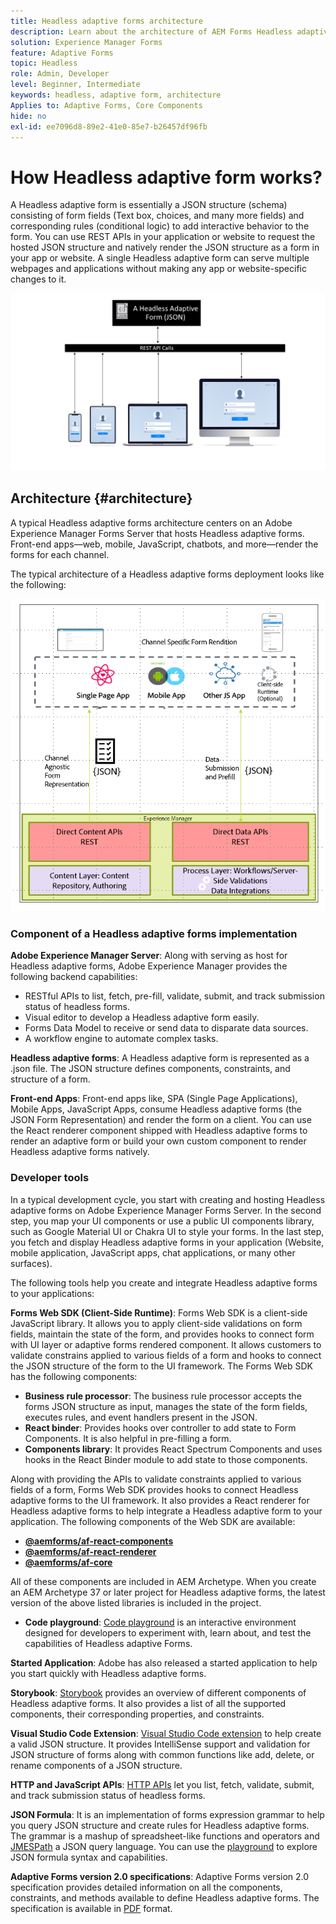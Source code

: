 ```yaml
---
title: Headless adaptive forms architecture
description: Learn about the architecture of AEM Forms Headless adaptive Forms and how it can help you quickly build forms for various platforms. This article provides insights into how Headless adaptive Forms work, and how they can be integrated with different applications to simplify the form building process.
solution: Experience Manager Forms
feature: Adaptive Forms
topic: Headless
role: Admin, Developer
level: Beginner, Intermediate
keywords: headless, adaptive form, architecture
Applies to: Adaptive Forms, Core Components
hide: no
exl-id: ee7096d8-89e2-41e0-85e7-b26457df96fb
---
```


# How Headless adaptive form works?

A Headless adaptive form is essentially a JSON structure (schema) consisting of form fields (Text box, choices, and many more fields) and corresponding rules (conditional logic) to add interactive behavior to the form. You can use REST APIs in your application or website to request the hosted JSON structure and natively render the JSON structure as a form in your app or website. A single Headless adaptive form can serve multiple webpages and applications without making any app or website-specific changes to it.

![How Headless adaptive form works](/help/assets/how-headless-adaprive-forms-work.png)

## Architecture {#architecture}

A typical Headless adaptive forms architecture centers on an Adobe Experience Manager Forms Server that hosts Headless adaptive forms. Front-end apps—web, mobile, JavaScript, chatbots, and more—render the forms for each channel.

The typical architecture of a Headless adaptive forms deployment looks like the following:

![Architecture](/help/assets/headless-af-architecture.png)

<!-- 

You can use the React renderer component shipped with Headless adaptive forms to render an Adaptive Form or build your own custom component to natively render a Headless Form in a website or an application or use any UI framework or programming language to build your own components to render your forms.

A typical Headless adaptive forms architecture constitutes an Adobe Experience Manager Server, JSON structure of forms, various frontend apps for channel-specific form renditions.

![Architecture](/help/assets/headless-af-architecture.png) -->

### Component of a Headless adaptive forms implementation

**Adobe Experience Manager Server**: Along with serving as host for Headless adaptive forms, Adobe Experience Manager provides the following backend capabilities:  

* RESTful APIs to list, fetch, pre-fill, validate, submit, and track submission status of headless forms.
* Visual editor to develop a Headless adaptive form easily.
* Forms Data Model to receive or send data to disparate data sources.
* A workflow engine to automate complex tasks.

**Headless adaptive forms**: A Headless adaptive form is represented as a .json file. The JSON structure defines components, constraints, and structure of a form.

**Front-end Apps**: Front-end apps like, SPA (Single Page Applications), Mobile Apps, JavaScript Apps, consume Headless adaptive forms (the JSON Form Representation) and render the form on a client. You can use the React renderer component shipped with Headless adaptive forms to render an adaptive form or build your own custom component to render Headless adaptive forms natively.

<!-- ### Understanding Headless adaptive forms definition --> 



### Developer tools

In a typical development cycle, you start with creating and hosting Headless adaptive forms on Adobe Experience Manager Forms Server. In the second step, you map your UI components or use a public UI components library, such as Google Material UI or Chakra UI to style your forms. In the last step, you fetch and display Headless adaptive forms in your application (Website, mobile application, JavaScript apps, chat applications, or many other surfaces).  

The following tools help you create and integrate Headless adaptive forms to your applications:

**Forms Web SDK (Client-Side Runtime)**: Forms Web SDK is a client-side JavaScript library. It allows you to apply client-side validations on form fields, maintain the state of the form, and provides hooks to connect form with UI layer or adaptive forms rendered component. It allows customers to validate constrains applied to various fields of a form and hooks to connect the JSON structure of the form to the UI framework. The Forms Web SDK has the following components:

* **Business rule processor**: The business rule processor accepts the forms JSON structure as input, manages the state of the form fields, executes rules, and event handlers present in the JSON.
* **React binder**: Provides hooks over controller to add state to Form Components. It is also helpful in pre-filling a form.
* **Components library**: It provides React Spectrum Components and uses hooks in the React Binder module to add state to those components.

Along with providing the APIs to validate constraints applied to various fields of a form, Forms Web SDK provides hooks to connect Headless adaptive forms to the UI framework. It also provides a React renderer for Headless adaptive forms to help integrate a Headless adaptive form to your application. The following components of the Web SDK are available:

* **[@aemforms/af-react-components](https://www.npmjs.com/package/@aemforms/af-react-components)** 
* **[@aemforms/af-react-renderer](https://www.npmjs.com/package/@aemforms/af-react-renderer)**
* **[@aemforms/af-core](https://www.npmjs.com/package/@aemforms/af-core)**

All of these components are included in AEM Archetype. When you create an AEM Archetype 37 or later project for Headless adaptive forms, the latest version of the above listed libraries is included in the project.

* **Code playground**: [Code playground](https://experienceleague.adobe.com/landing/aem-headless-forms/developer/code.html?lang=en) is an interactive environment designed for developers to experiment with, learn about, and test the capabilities of Headless adaptive Forms. 

**Started Application**: Adobe has also released a started application to help you start quickly with Headless adaptive forms.

<!-- **View Library (UI Layer)**: A custom form application built in a front-end language. You can use react, Angular, Flutter, NPM, Vue.js, Ionic, BootStrap, or any other language to built front end. You can also use the Headless adaptive forms Super Component, provided out-of-the-box, inside a react application to render a Headless adaptive form. Headless adaptive forms super component makes use of OOTB react spectrum -based form components to render the Headless adaptive form. 

Core-Components: It enables use to render an Adaptive Form using JSON structure. It uses rule grammar to help create dynamic field interactions. The rule grammar is based on [JSON formula](http://github.com/adobe/json-formula/). You can develop your own renderer or embed the React based Adaptive Forms renderer, provided OOTB, in your front-end app to render the form. -->

**Storybook**: [Storybook](https://opensource.adobe.com/aem-forms-af-runtime/storybook/) provides an overview of different components of Headless adaptive forms. It also provides a list of all the supported components, their corresponding properties, and constraints.

**Visual Studio Code Extension**: [Visual Studio Code extension](visual-studio-code-extension-for-headless-adaptive-forms.md) to help create a valid JSON structure. It provides IntelliSense support and validation for JSON structure of forms along with common functions like add, delete, or rename components of a JSON structure.

**HTTP and JavaScript APIs**: [HTTP APIs](https://opensource.adobe.com/aem-forms-af-runtime/api/) let you list, fetch, validate, submit, and track submission status of headless forms. <!-- URL is 404!! [JS APIs](https://opensource.adobe.com/aem-forms-af-runtime/jsdocs/) helps you use Headless adaptive forms with any JavaScript based UI framework. -->

**JSON Formula**: It is an implementation of forms expression grammar to help you query JSON structure and create rules for Headless adaptive forms. The grammar is a mashup of spreadsheet-like functions and operators and [JMESPath](https://jmespath.org/) a JSON query language. You can use the [playground](https://opensource.adobe.com/json-formula/dist/index.html) to explore JSON formula syntax and capabilities.

**Adaptive Forms version 2.0 specifications**: Adaptive Forms version 2.0 specification provides detailed information on all the components, constraints, and methods available to define Headless adaptive forms. The specification is available in [PDF](/help/assets/headless-adaptive-forms-specification.pdf) format.

